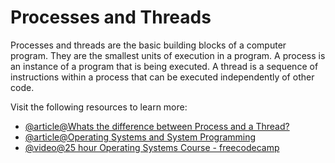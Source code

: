 # Processes and Threads

Processes and threads are the basic building blocks of a computer program. They are the smallest units of execution in a program. A process is an instance of a program that is being executed. A thread is a sequence of instructions within a process that can be executed independently of other code.

Visit the following resources to learn more:

- [@article@Whats the difference between Process and a Thread?](https://www.quora.com/What-is-the-difference-between-a-process-and-a-thread)
- [@article@Operating Systems and System Programming](https://archive.org/details/ucberkeley-webcast-PL-XXv-cvA_iBDyz-ba4yDskqMDY6A1w_c)
- [@video@25 hour Operating Systems Course - freecodecamp](https://youtu.be/yK1uBHPdp30?si=gGPdK7cM4KlP6Qq0)